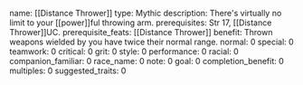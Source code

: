 name: [[Distance Thrower]]
type: Mythic
description: There's virtually no limit to your [[power]]ful throwing arm.
prerequisites: Str 17, [[Distance Thrower]]UC.
prerequisite_feats: [[Distance Thrower]]
benefit: Thrown weapons wielded by you have twice their normal range.
normal: 0
special: 0
teamwork: 0
critical: 0
grit: 0
style: 0
performance: 0
racial: 0
companion_familiar: 0
race_name: 0
note: 0
goal: 0
completion_benefit: 0
multiples: 0
suggested_traits: 0
